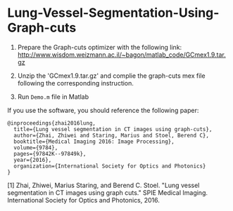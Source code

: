 # Lung-Vessel-Segmentation-Using-Graph-cuts

1. Prepare the Graph-cuts optimizer with the following link: 
http://www.wisdom.weizmann.ac.il/~bagon/matlab_code/GCmex1.9.tar.gz

2. Unzip the 'GCmex1.9.tar.gz' and complie the graph-cuts mex file following the corresponding instruction.

3. Run ```Demo.m``` file in Matlab

If you use the software, you should reference the following paper:
```
@inproceedings{zhai2016lung,
  title={Lung vessel segmentation in CT images using graph-cuts},
  author={Zhai, Zhiwei and Staring, Marius and Stoel, Berend C},
  booktitle={Medical Imaging 2016: Image Processing},
  volume={9784},
  pages={97842K--97849k},
  year={2016},
  organization={International Society for Optics and Photonics}
}
```
[1] Zhai, Zhiwei, Marius Staring, and Berend C. Stoel. "Lung vessel segmentation in CT images using graph cuts." SPIE Medical Imaging. International Society for Optics and Photonics, 2016.

